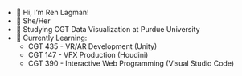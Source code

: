 - 🦈 Hi, I’m Ren Lagman!
- 🐳 She/Her
- 🐋 Studying CGT Data Visualization at Purdue University
- 🪼 Currently Learning:
    - CGT 435 - VR/AR Development (Unity)
    - CGT 147 - VFX Production (Houdini)
    - CGT 390 - Interactive Web Programming (Visual Studio Code)

<!---
Ren0ki/Ren0ki is a ✨ special ✨ repository because its `README.md` (this file) appears on your GitHub profile.
You can click the Preview link to take a look at your changes.
--->
